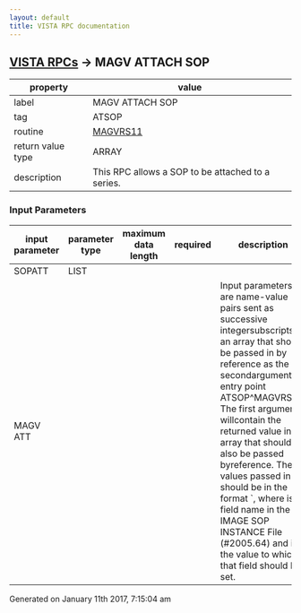 ```yaml
---
layout: default
title: VISTA RPC documentation
---
```




## [VISTA RPCs](TableOfContent.md) &#8594; MAGV ATTACH SOP 

 property | value 
--- | --- 
 label | MAGV ATTACH SOP
 tag | ATSOP
 routine | [MAGVRS11](http://code.osehra.org/dox/Routine_MAGVRS11_source.html)
 return value type | ARRAY
 description | This RPC allows a SOP to be attached to a series.

### Input Parameters

| input parameter | parameter type | maximum data length | required | description | 
| --- | --- | --- | --- | --- | 
| SOPATT | LIST |  |  |  | 
| MAGV ATT |  |  |  | Input parameters are name-value pairs sent as successive integersubscripts in an array that should be passed in by reference as the secondargument to entry point ATSOP^MAGVRS11.  The first argument willcontain the returned value in an array that should also be passed byreference.  The values passed in should be in the format <fname>`<value>, where<fname> is a field name in the IMAGE SOP INSTANCE File (#2005.64) and <value>is the value to which that field should be set. | 




 Generated on January 11th 2017, 7:15:04 am